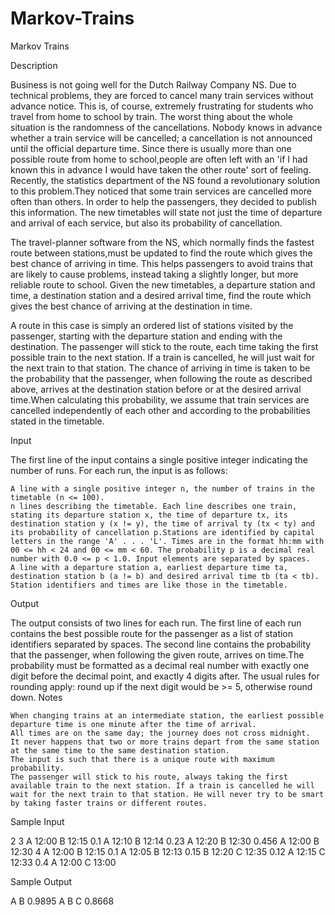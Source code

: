 # Markov-Trains

Markov Trains

Description

Business is not going well for the Dutch Railway Company NS. Due to technical problems, they are forced to cancel many train services without advance notice. This is, of course, extremely frustrating for students who travel from home to school by train.
The worst thing about the whole situation is the randomness of the cancellations. Nobody knows in advance whether a train service will be cancelled; a cancellation is not announced until the official departure time. Since there is usually more than one possible route from home to school,people are often left with an 'if I had known this in advance I would have taken the other route' sort of feeling.
Recently, the statistics department of the NS found a revolutionary solution to this problem.They noticed that some train services are cancelled more often than others. In order to help the passengers, they decided to publish this information. The new timetables will state not just the time of departure and arrival of each service, but also its probability of cancellation.

The travel-planner software from the NS, which normally finds the fastest route between stations,must be updated to find the route which gives the best chance of arriving in time. This helps passengers to avoid trains that are likely to cause problems, instead taking a slightly longer, but more reliable route to school.
Given the new timetables, a departure station and time, a destination station and a desired arrival time, find the route which gives the best chance of arriving at the destination in time.

A route in this case is simply an ordered list of stations visited by the passenger, starting with the departure station and ending with the destination. The passenger will stick to the route, each time taking the first possible train to the next station. If a train is cancelled, he will just wait for the next train to that station.
The chance of arriving in time is taken to be the probability that the passenger, when following the route as described above, arrives at the destination station before or at the desired arrival time.When calculating this probability, we assume that train services are cancelled independently of each other and according to the probabilities stated in the timetable.

Input

The first line of the input contains a single positive integer indicating the number of runs. For each run, the input is as follows:

    A line with a single positive integer n, the number of trains in the timetable (n <= 100).
    n lines describing the timetable. Each line describes one train, stating its departure station x, the time of departure tx, its destination station y (x != y), the time of arrival ty (tx < ty) and its probability of cancellation p.Stations are identified by capital letters in the range 'A' . . . 'L'. Times are in the format hh:mm with 00 <= hh < 24 and 00 <= mm < 60. The probability p is a decimal real number with 0.0 <= p < 1.0. Input elements are separated by spaces.
    A line with a departure station a, earliest departure time ta, destination station b (a != b) and desired arrival time tb (ta < tb). Station identifiers and times are like those in the timetable.

Output

The output consists of two lines for each run. The first line of each run contains the best possible route for the passenger as a list of station identifiers separated by spaces. The second line contains the probability that the passenger, when following the given route, arrives on time.The probability must be formatted as a decimal real number with exactly one digit before the decimal point, and exactly 4 digits after. The usual rules for rounding apply: round up if the next digit would be >= 5, otherwise round down.
Notes

    When changing trains at an intermediate station, the earliest possible departure time is one minute after the time of arrival.
    All times are on the same day; the journey does not cross midnight.
    It never happens that two or more trains depart from the same station at the same time to the same destination station.
    The input is such that there is a unique route with maximum probability.
    The passenger will stick to his route, always taking the first available train to the next station. If a train is cancelled he will wait for the next train to that station. He will never try to be smart by taking faster trains or different routes.

Sample Input

2
3
A 12:00 B 12:15 0.1
A 12:10 B 12:14 0.23
A 12:20 B 12:30 0.456
A 12:00 B 12:30
4
A 12:00 B 12:15 0.1
A 12:05 B 12:13 0.15
B 12:20 C 12:35 0.12
A 12:15 C 12:33 0.4
A 12:00 C 13:00

Sample Output

A B
0.9895
A B C
0.8668
